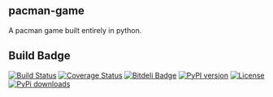 pacman-game
-----------
A pacman game built entirely in python.

Build Badge
-----------

[![Build Status](https://travis-ci.org/ParthKolekar/pacman-game.svg?branch=master)](https://travis-ci.org/ParthKolekar/pacman)
[![Coverage Status](https://coveralls.io/repos/ParthKolekar/pacman-game/badge.svg)](https://coveralls.io/r/ParthKolekar/pacman)
[![Bitdeli Badge](https://d2weczhvl823v0.cloudfront.net/ParthKolekar/pacman-game/trend.png)](https://bitdeli.com/free "Bitdeli Badge")
[![PyPI version](https://badge.fury.io/py/pacman-game.svg)](http://badge.fury.io/py/pacman-game)
[![License](https://pypip.in/license/pacman-game/badge.png)](https://pypi.python.org/pypi/pacman-game/)
[![PyPi downloads](https://pypip.in/d/pacman-game/badge.png)](https://pypi.python.org/pypi/pacman-game/)

